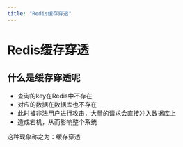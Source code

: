 ```yaml
---
title: "Redis缓存穿透"
---
```


# Redis缓存穿透

## 什么是缓存穿透呢

- 查询的key在Redis中不存在
- 对应的数据在数据库也不存在
- 此时被非法用户进行攻击，大量的请求会直接冲入数据库上
- 造成宕机，从而影响整个系统

这种现象称之为：缓存穿透